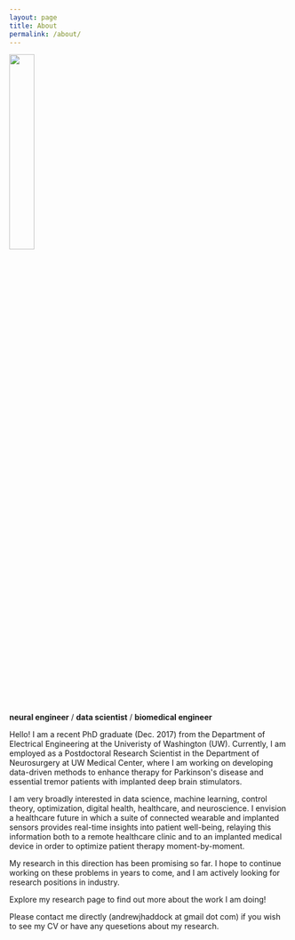 ```yaml
---
layout: page
title: About
permalink: /about/
---
```


<img src="https://i.imgur.com/sUQStsQ.jpg" width="30%" height="30%">

**neural engineer** / **data scientist** / **biomedical engineer** 

Hello! I am a recent PhD graduate (Dec. 2017) from the Department of Electrical Engineering at the Univeristy of Washington (UW). Currently, I am employed as a Postdoctoral Research Scientist in the Department of Neurosurgery at UW Medical Center, where I am working on developing data-driven methods to enhance therapy for Parkinson's disease and essential tremor patients with implanted deep brain stimulators.

I am very broadly interested in data science, machine learning, control theory, optimization, digital health, healthcare, and neuroscience. I envision a healthcare future in which a suite of connected wearable and implanted sensors provides real-time insights into patient well-being, relaying this information both to a remote healthcare clinic and to an implanted medical device in order to optimize patient therapy moment-by-moment. 

My research in this direction has been promising so far. I hope to continue working on these problems in years to come, and I am actively looking for research positions in industry.

Explore my research page to find out more about the work I am doing!

Please contact me directly (andrewjhaddock at gmail dot com) if you wish to see my CV or have any quesetions about my research.
